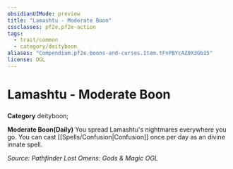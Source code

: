 ```yaml
---
obsidianUIMode: preview
title: "Lamashtu - Moderate Boon"
cssclasses: pf2e,pf2e-action
tags:
  - trait/common
  - category/deityboon
aliases: "Compendium.pf2e.boons-and-curses.Item.tFnPBYcAZ0X3GbI5"
license: OGL
---
```

# Lamashtu - Moderate Boon

### 

**Category** deityboon; 




**Moderate Boon(Daily)** You spread Lamashtu's nightmares everywhere you go. You can cast [[Spells/Confusion|Confusion]] once per day as an divine innate spell.

*Source: Pathfinder Lost Omens: Gods & Magic*
*OGL*